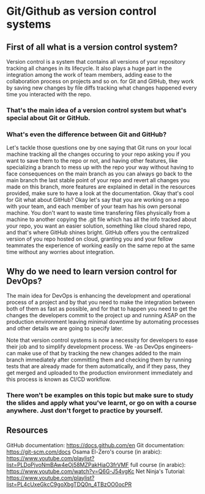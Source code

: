 # Git/Github as version control systems

## First of all what is a version control system?
Version control is a system that contains all versions of your repository tracking all changes in its lifecycle. It also plays a huge part in the integration among the work of team members, adding ease to the collaboration process on projects and so on. for Git and GitHub, they work by saving new changes by file diffs tracking what changes happened every time you interacted with the repo. 

### That's the main idea of a version control system but what's special about Git or GitHub.

### What's even the difference between Git and GitHub?

Let's tackle those questions one by one saying that Git runs on your local machine tracking all the changes occuring to your repo asking you if you want to save them to the repo or not, and having other features, like specializing a branch to mess up with the repo your way without having to face consequences on the main branch as you can always go back to the main branch the last stable point of your repo and revert all changes you made on this branch, more features are explained in detail in the resources provided, make sure to have a look at the documentation. Okay that's cool for Git what about GitHub? Okay let's say that you are working on a repo with your team, and each member of your team has his own personal machine. You don't want to waste time transfering files physically from a machine to another copying the .git file which has all the info tracked about your repo, you want an easier solution, something like cloud shared repo, and that's where GitHub shines bright. GitHub offers you the centralized version of you repo hosted on cloud, granting you and your fellow teammates the experience of working easily on the same repo at the same time without any worries about integration.

## Why do we need to learn version control for DevOps?
The main idea for DevOps is enhancing the development and operational process of a project and by that you need to make the integration between both of them as fast as possible, and for that to happen you need to get the changes the developers commit to the project up and running ASAP on the production environment leaving minimal downtime by automating processes and other details we are going to specify later.

Note that version control systems is now a necessity for developers to ease their job and to simplify development process. We -as DevOps engineers- can make use of that by tracking the new changes added to the main branch immediately after committing them and checking them by running tests that are already made for them automatically, and if they pass, they get merged and uploaded to the production environment immediately and this process is known as CI/CD workflow.

### There won't be examples on this topic but make sure to study the slides and apply what you've learnt, or go on with a course anywhere. Just don't forget to practice by yourself.

## Resources

GitHub documentation: https://docs.github.com/en
Git documentation: https://git-scm.com/docs
Osama El-Zero's course (in arabic): https://www.youtube.com/playlist?list=PLDoPjvoNmBAw4eOj58MZPakHjaO3frVMF
full course (in arabic): https://www.youtube.com/watch?v=Q6G-J54vgKc
Net Ninja's Tutorial: https://www.youtube.com/playlist?list=PL4cUxeGkcC9goXbgTDQ0n_4TBzOO0ocPR